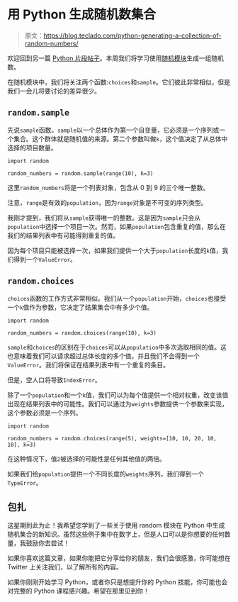 # 用 Python 生成随机数集合

> 原文：<https://blog.teclado.com/python-generating-a-collection-of-random-numbers/>

欢迎回到另一篇 [Python 片段帖子](https://blog.teclado.com/tag/python-snippets/)。本周我们将学习使用[随机模块](https://docs.python.org/3.7/library/random.html#module-random)生成一组随机数。

在随机模块中，我们将关注两个函数:`choices`和`sample`。它们彼此非常相似，但是我们一会儿将要讨论的差异很少。

## `random.sample`

先说`sample`函数。`sample`以一个总体作为第一个自变量，它必须是一个序列或一个集合。这个群体就是随机值的来源。第二个参数叫做`k`，这个值决定了从总体中选择的项目数量。

```
import random

random_numbers = random.sample(range(10), k=3) 
```

这里`random_numbers`将是一个列表对象，包含从 0 到 9 的三个唯一整数。

注意，`range`是有效的`population`，因为`range`对象是不可变的序列类型。

我刚才提到，我们将从`sample`获得唯一的整数。这是因为`sample`只会从`population`中选择一个项目一次。然而，如果`population`包含重复的值，那么在我们的结果列表中有可能得到重复的值。

因为每个项目只能被选择一次，如果我们提供一个大于`population`长度的`k`值，我们得到一个`ValueError`。

## `random.choices`

`choices`函数的工作方式非常相似。我们从一个`population`开始，`choices`也接受一个`k`值作为参数，它决定了结果集合中有多少个值。

```
import random

random_numbers = random.choices(range(10), k=3) 
```

`sample`和`choices`的区别在于`choices`可以从`population`中多次选取相同的值。这也意味着我们可以请求超过总体长度的多个值，并且我们不会得到一个`ValueError`。我们将保证在结果列表中有一个重复的条目。

但是，空人口将导致`IndexError`。

除了一个`population`和一个`k`值，我们可以为每个值提供一个相对权重，改变该值出现在结果列表中的可能性。我们可以通过为`weights`参数提供一个参数来实现，这个参数必须是一个序列。

```
import random

random_numbers = random.choices(range(5), weights=[10, 10, 20, 10, 10], k=3) 
```

在这种情况下，值`2`被选择的可能性是任何其他值的两倍。

如果我们给`population`提供一个不同长度的`weights`序列，我们得到一个`TypeError`。

## 包扎

这星期到此为止！我希望您学到了一些关于使用 random 模块在 Python 中生成随机集合的新知识。虽然这些例子集中在数字上，但是人口可以是你想要的任何数量，我鼓励你去尝试！

如果你喜欢这篇文章，如果你能把它分享给你的朋友，我们会很感激，你可能想在 Twitter 上关注我们，以了解所有的内容。

如果你刚刚开始学习 Python，或者你只是想提升你的 Python 技能，你可能也会对完整的 Python 课程感兴趣。希望在那里见到你！